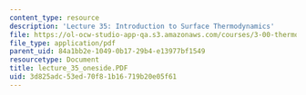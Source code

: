 ```yaml
---
content_type: resource
description: 'Lecture 35: Introduction to Surface Thermodynamics'
file: https://ol-ocw-studio-app-qa.s3.amazonaws.com/courses/3-00-thermodynamics-of-materials-fall-2002/3d825adc53ed70f81b16719b20e05f61_lecture_35_oneside.PDF
file_type: application/pdf
parent_uid: 84a1bb2e-1049-0b17-29b4-e13977bf1549
resourcetype: Document
title: lecture_35_oneside.PDF
uid: 3d825adc-53ed-70f8-1b16-719b20e05f61
---
```

